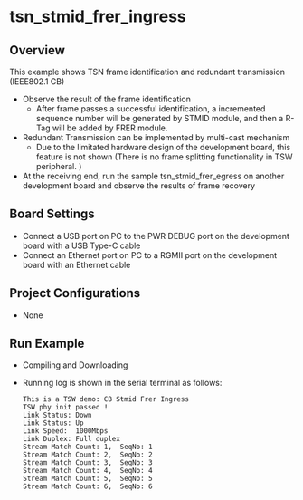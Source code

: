 # tsn_stmid_frer_ingress

## Overview

This example shows TSN frame identification and redundant transmission (IEEE802.1 CB)

- Observe the result of the frame identification
  - After frame passes a successful identification,  a incremented sequence number will be generated by STMID module,  and then a R-Tag will be added by FRER module.
- Redundant Transmission can be implemented by multi-cast mechanism
  - Due to the limitated hardware design of the development board, this feature is not shown (There is no frame splitting functionality in TSW peripheral. )
- At the receiving end, run the sample tsn_stmid_frer_egress on another development board and observe the results of frame recovery

## Board Settings

- Connect a USB port on PC to the PWR DEBUG port on the development board with a USB Type-C cable
- Connect an Ethernet port on PC to a RGMII port on the development board with an Ethernet cable

## Project Configurations

- None

## Run Example

- Compiling and Downloading
- Running log is shown in the serial terminal as follows:

  ```console
  This is a TSW demo: CB Stmid Frer Ingress
  TSW phy init passed !
  Link Status: Down
  Link Status: Up
  Link Speed:  1000Mbps
  Link Duplex: Full duplex
  Stream Match Count: 1,  SeqNo: 1
  Stream Match Count: 2,  SeqNo: 2
  Stream Match Count: 3,  SeqNo: 3
  Stream Match Count: 4,  SeqNo: 4
  Stream Match Count: 5,  SeqNo: 5
  Stream Match Count: 6,  SeqNo: 6

  ```
